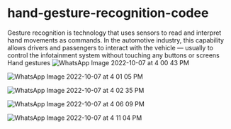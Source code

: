 # hand-gesture-recognition-codee
Gesture recognition is technology that uses sensors to read and interpret hand movements as commands. In the automotive industry, this capability allows drivers and passengers to interact with the vehicle — usually to control the infotainment system without touching any buttons or screens
Hand gestures
![WhatsApp Image 2022-10-07 at 4 00 43 PM](https://user-images.githubusercontent.com/76832603/216786723-0125599a-d4f2-486b-ad64-a4d5cd4c5215.jpeg)

![WhatsApp Image 2022-10-07 at 4 01 05 PM](https://user-images.githubusercontent.com/76832603/216786727-85d83b34-56d3-4763-a727-c54fc6b0d1fa.jpeg)

![WhatsApp Image 2022-10-07 at 4 02 35 PM](https://user-images.githubusercontent.com/76832603/216786729-bd379e2c-6757-43d8-9a3b-4ed12427f03d.jpeg)

![WhatsApp Image 2022-10-07 at 4 06 09 PM](https://user-images.githubusercontent.com/76832603/216786731-f4732c09-7690-4abc-a8e2-fcca92f016cc.jpeg)

![WhatsApp Image 2022-10-07 at 4 11 04 PM](https://user-images.githubusercontent.com/76832603/216786733-b962c077-be2c-4dbb-a728-be67f30bc8af.jpeg)
